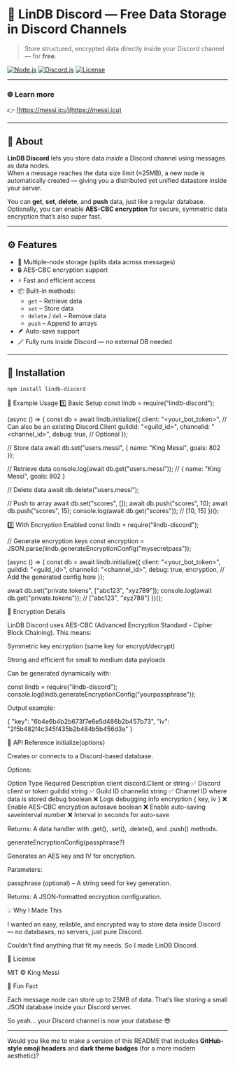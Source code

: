 # 💾 LinDB Discord — Free Data Storage in Discord Channels

> Store structured, encrypted data directly inside your Discord channel — for **free**.

[![Node.js](https://img.shields.io/badge/node-%3E%3D16.0.0-green)](https://nodejs.org)
[![Discord.js](https://img.shields.io/badge/discord.js-v14-blue)](https://discord.js.org)
[![License](https://img.shields.io/badge/license-MIT-yellow)](LICENSE)

---

### 🌐 Learn more
👉 [https://messi.icu](https://messi.icu)

---

## 📖 About

**LinDB Discord** lets you store data *inside* a Discord channel using messages as data nodes.  
When a message reaches the data size limit (≈25MB), a new node is automatically created — giving you a distributed yet unified datastore inside your server.

You can **get**, **set**, **delete**, and **push** data, just like a regular database.  
Optionally, you can enable **AES-CBC encryption** for secure, symmetric data encryption that’s also super fast.

---

## ⚙️ Features

- 🧠 Multiple-node storage (splits data across messages)
- 🔒 AES-CBC encryption support
- ⚡ Fast and efficient access
- 📦 Built-in methods:
  - `get` – Retrieve data
  - `set` – Store data
  - `delete` / `del` – Remove data
  - `push` – Append to arrays
- 🪶 Auto-save support
- 🪄 Fully runs inside Discord — no external DB needed

---

## 🚀 Installation

```bash
npm install lindb-discord
```

🧰 Example Usage
1️⃣ Basic Setup
const lindb = require("lindb-discord");

(async () => {
  const db = await lindb.initialize({
    client: "<your_bot_token>", // Can also be an existing Discord.Client
    guildid: "<guild_id>",
    channelid: "<channel_id>",
    debug: true,  // Optional
  });

  // Store data
  await db.set("users.messi", { name: "King Messi", goals: 802 });

  // Retrieve data
  console.log(await db.get("users.messi")); // { name: "King Messi", goals: 802 }

  // Delete data
  await db.delete("users.messi");

  // Push to array
  await db.set("scores", []);
  await db.push("scores", 10);
  await db.push("scores", 15);
  console.log(await db.get("scores")); // [10, 15]
})();

2️⃣ With Encryption Enabled
const lindb = require("lindb-discord");

// Generate encryption keys
const encryption = JSON.parse(lindb.generateEncryptionConfig("mysecretpass"));

(async () => {
  const db = await lindb.initialize({
    client: "<your_bot_token>",
    guildid: "<guild_id>",
    channelid: "<channel_id>",
    debug: true,
    encryption, // Add the generated config here
  });

  await db.set("private.tokens", ["abc123", "xyz789"]);
  console.log(await db.get("private.tokens")); // ["abc123", "xyz789"]
})();

🔐 Encryption Details

LinDB Discord uses AES-CBC (Advanced Encryption Standard - Cipher Block Chaining).
This means:

Symmetric key encryption (same key for encrypt/decrypt)

Strong and efficient for small to medium data payloads

Can be generated dynamically with:

const lindb = require("lindb-discord");
console.log(lindb.generateEncryptionConfig("yourpassphrase"));


Output example:

{
  "key": "6b4e6b4b2b673f7e6e5d486b2b457b73",
  "iv": "2f5b482f4c345f435b2b484b5b456d3e"
}

🧩 API Reference
initialize(options)

Creates or connects to a Discord-based database.

Options:

Option	Type	Required	Description
client	discord.Client or string	✅	Discord client or token
guildid	string	✅	Guild ID
channelid	string	✅	Channel ID where data is stored
debug	boolean	❌	Logs debugging info
encryption	{ key, iv }	❌	Enable AES-CBC encryption
autosave	boolean	❌	Enable auto-saving
saveinterval	number	❌	Interval in seconds for auto-save

Returns:
A data handler with .get(), .set(), .delete(), and .push() methods.

generateEncryptionConfig(passphrase?)

Generates an AES key and IV for encryption.

Parameters:

passphrase (optional) – A string seed for key generation.

Returns:
A JSON-formatted encryption configuration.

💡 Why I Made This

I wanted an easy, reliable, and encrypted way to store data inside Discord —
no databases, no servers, just pure Discord.

Couldn’t find anything that fit my needs.
So I made LinDB Discord.

📜 License

MIT © King Messi

🧠 Fun Fact

Each message node can store up to 25MB of data.
That’s like storing a small JSON database inside your Discord server.

So yeah... your Discord channel is now your database 😎


---

Would you like me to make a version of this README that includes **GitHub-style emoji headers** and **dark theme badges** (for a more modern aesthetic)?

